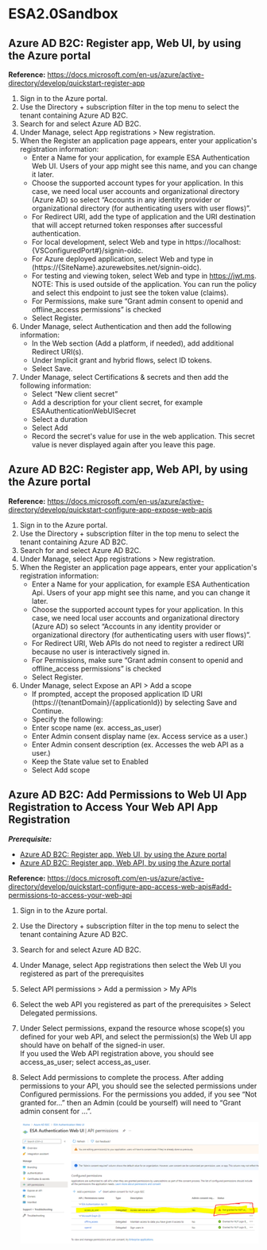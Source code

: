 # ESA2.0Sandbox

## Azure AD B2C: Register app, Web UI, by using the Azure portal
**Reference:**  https://docs.microsoft.com/en-us/azure/active-directory/develop/quickstart-register-app 
1.	Sign in to the Azure portal.
2.	Use the Directory + subscription filter in the top menu to select the tenant containing Azure AD B2C.
3.	Search for and select Azure AD B2C.
4.	Under Manage, select App registrations > New registration.
5.	When the Register an application page appears, enter your application's registration information:
    - Enter a Name for your application, for example ESA Authentication Web UI. Users of your app might see this name, and you can change it later.
    - Choose the supported account types for your application. In this case, we need local user accounts and organizational directory (Azure AD) so select “Accounts in any identity provider or organizational directory (for authenticating users with user flows)”.
    - For Redirect URI, add the type of application and the URI destination that will accept returned token responses after successful authentication. 
    - For local development, select Web and type in https://localhost:{VSConfiguredPort#}/signin-oidc.
    - For Azure deployed application, select Web and type in (https://{SiteName}.azurewebsites.net/signin-oidc).
    - For testing and viewing token, select Web and type in https://jwt.ms.  NOTE: This is used outside of the application. You can run the policy and select this endpoint to just see the token value (claims).
    - For Permissions, make sure “Grant admin consent to openid and offline_access permissions” is checked
    - Select Register.
6.	Under Manage, select Authentication and then add the following information:
    - In the Web section (Add a platform, if needed), add additional Redirect URI(s).
    - Under Implicit grant and hybrid flows, select ID tokens.
    - Select Save.
7.	Under Manage, select Certifications & secrets and then add the following information:
    - Select “New client secret”
    - Add a description for your client secret, for example ESAAuthenticationWebUISecret
    - Select a duration
    - Select Add
    - Record the secret's value for use in the web application. This secret value is never displayed again after you leave this page.

## Azure AD B2C: Register app, Web API, by using the Azure portal
**Reference:**  https://docs.microsoft.com/en-us/azure/active-directory/develop/quickstart-configure-app-expose-web-apis 
1.	Sign in to the Azure portal.
2.	Use the Directory + subscription filter in the top menu to select the tenant containing Azure AD B2C.
3.	Search for and select Azure AD B2C.
4.	Under Manage, select App registrations > New registration.
5.	When the Register an application page appears, enter your application's registration information:
    - Enter a Name for your application, for example ESA Authentication Api. Users of your app might see this name, and you can change it later.
    - Choose the supported account types for your application. In this case, we need local user accounts and organizational directory (Azure AD) so select “Accounts in any identity provider or organizational directory (for authenticating users with user flows)”.
    - For Redirect URI, Web APIs do not need to register a redirect URI because no user is interactively signed in.
    - For Permissions, make sure “Grant admin consent to openid and offline_access permissions” is checked
    - Select Register.
6.	Under Manage, select Expose an API > Add a scope
    - If prompted, accept the proposed application ID URI (https://{tenantDomain}/{applicationId}) by selecting Save and Continue.
    - Specify the following:
    - Enter scope name (ex. access_as_user)
    - Enter Admin consent display name (ex. Access service as a user.)
    - Enter Admin consent description (ex. Accesses the web API as a user.)
    - Keep the State value set to Enabled
    - Select Add scope

## Azure AD B2C: Add Permissions to Web UI App Registration to Access Your Web API App Registration
***Prerequisite:***
- [Azure AD B2C: Register app, Web UI, by using the Azure portal](#azure-ad-b2c-register-app-web-ui-by-using-the-azure-portal)
- [Azure AD B2C: Register app, Web API, by using the Azure portal](#azure-ad-b2c-register-app-web-api-by-using-the-azure-portal)

**Reference:** https://docs.microsoft.com/en-us/azure/active-directory/develop/quickstart-configure-app-access-web-apis#add-permissions-to-access-your-web-api 
1.	Sign in to the Azure portal.
2.	Use the Directory + subscription filter in the top menu to select the tenant containing Azure AD B2C.
3.	Search for and select Azure AD B2C.
4.	Under Manage, select App registrations then select the Web UI you registered as part of the prerequisites
5.	Select API permissions > Add a permission > My APIs
6.	Select the web API you registered as part of the prerequisites > Select Delegated permissions.
7.	Under Select permissions, expand the resource whose scope(s) you defined for your web API, and select the permission(s) the Web UI app should have on behalf of the signed-in user.  
If you used the Web API registration above, you should see access_as_user; select access_as_user.
8.	Select Add permissions to complete the process.
After adding permissions to your API, you should see the selected permissions under Configured permissions.  For the permissions you added, if you see “Not granted for…” then an Admin (could be yourself) will need to “Grant admin consent for …”. 
 
    ![Alt Text](ReadmeFiles/AADB2C_ProtectedWebApi_Configuration.png)
